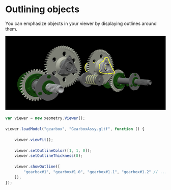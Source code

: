 # Outlining objects

You can emphasize objects in your viewer by displaying outlines around them.

[![](assets/outlining.png)](http://xeolabs.com/xeometry/examples/#effects_outlining)

````javascript
var viewer = new xeometry.Viewer();

viewer.loadModel("gearbox", "GearboxAssy.gltf", function () {

    viewer.viewFit();

    viewer.setOutlineColor([1, 1, 0]);
    viewer.setOutlineThickness(8);

    viewer.showOutline([
        "gearbox#1", "gearbox#1.0", "gearbox#1.1", "gearbox#1.2" // ...
    ]);
});
````